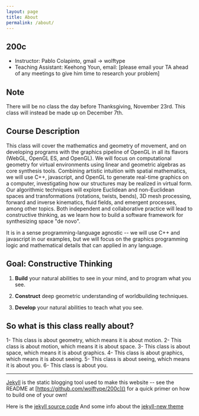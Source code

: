 ```yaml
---
layout: page
title: About
permalink: /about/
---
```


## 200c 
* Instructor: Pablo Colapinto, gmail -> wolftype
* Teaching Assistant: Keehong Youn, email: [please email your TA ahead of any meetings to give him time to research your problem]

## Note
There will be no class the day before Thanksgiving, November 23rd.
This class will instead be made up on December 7th.

## Course Description

This class will cover the mathematics and geometry of movement, and on developing programs with the graphics pipeline of OpenGL in all its flavors (WebGL, OpenGL ES, and OpenGL).  We will focus on computational geometry for virtual environments using linear and geometric algebras as core synthesis tools. Combining artistic intuition with spatial mathematics, we will use C++, javascript, and OpenGL to generate real-time graphics on a computer, investigating how our structures may be realized in virtual form.  Our algorithmic techniques will explore Euclidean and non-Euclidean spaces and transformations (rotations, twists, bends), 3D mesh processing, forward and inverse kinematics, fluid fields, and emergent processes, among other topics. Both independent and collaborative practice will lead to constructive thinking, as we learn how to build a software framework for synthesizing space "de novo".

It is in a sense programming-language agnostic -- we will use C++ and javascript in our examples, but we will focus on the graphics programming logic and mathematical details that can applied in any language. 

## Goal: Constructive Thinking

1. **Build** your natural abilities to see in your mind, and to program what you see.

2. **Construct** deep geometric understanding of worldbuilding techniques.

3. **Develop** your natural abilities to teach what you see.

## So what is this class really about?

1- This class is about geometry, which means it is about motion.
2- This class is about motion, which means it is about space.
3- This class is about space, which means it is about graphics.
4- This class is about graphics, which means it is about seeing.
5- This class is about seeing, which means it is about you.
6- This class is about you.


-------

[Jekyll](http://jekyllrb.com/) is the static blogging tool used to make this website -- see the README at [https://github.com/wolftype/200c]() for a quick primer on how to build one of your own!

Here is the [jekyll source code](https://github.com/jekyll/jekyll)
And some info about the [jekyll-new theme](https://github.com/jglovier/jekyll-new)

